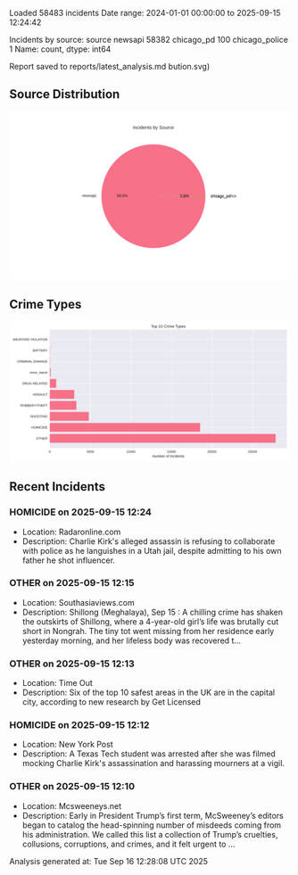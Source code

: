 
Loaded 58483 incidents
Date range: 2024-01-01 00:00:00 to 2025-09-15 12:24:42

Incidents by source:
source
newsapi           58382
chicago_pd          100
chicago_police        1
Name: count, dtype: int64

Report saved to reports/latest_analysis.md
bution.svg)

## Source Distribution
![Source Distribution](images/source_distribution.svg)

## Crime Types
![Crime Types](images/crime_types.svg)

## Recent Incidents

### HOMICIDE on 2025-09-15 12:24
- Location: Radaronline.com
- Description: Charlie Kirk's alleged assassin is refusing to collaborate with police as he languishes in a Utah jail, despite admitting to his own father he shot influencer.


### OTHER on 2025-09-15 12:15
- Location: Southasiaviews.com
- Description: Shillong (Meghalaya), Sep 15 : A chilling crime has shaken the outskirts of Shillong, where a 4-year-old girl’s life was brutally cut short in Nongrah. The tiny tot went missing from her residence early yesterday morning, and her lifeless body was recovered t…


### OTHER on 2025-09-15 12:13
- Location: Time Out
- Description: Six of the top 10 safest areas in the UK are in the capital city, according to new research by Get Licensed


### HOMICIDE on 2025-09-15 12:12
- Location: New York Post
- Description: A Texas Tech student was arrested after she was filmed mocking Charlie Kirk's assassination and harassing mourners at a vigil.


### OTHER on 2025-09-15 12:10
- Location: Mcsweeneys.net
- Description: Early in President Trump’s first term, McSweeney’s editors began to catalog the head-spinning number of misdeeds coming from his administration. We called this list a collection of Trump’s cruelties, collusions, corruptions, and crimes, and it felt urgent to …

Analysis generated at: Tue Sep 16 12:28:08 UTC 2025
